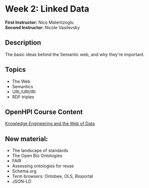 # Week 2: Linked Data

**First Instructor:** Nico Matentzoglu  
**Second Instructor:** Nicole Vasilevsky

## Description
The basic ideas behind the Semantic web, and why they're important.

## Topics
- The Web
- Semantics
- URL/URI/IRI
- RDF triples

## OpenHPI Course Content
[Knowledge Engineering and the Web of Data](https://open.hpi.de/courses/semanticweb2015/items/6RmGZmGabGuqGs8EGHfYBr)

## New material:
- The landscape of standards
- The Open Bio Ontologies
- FAIR
- Assessing ontologies for reuse
- Schema.org
- Term browsers: Ontobee, OLS, Bioportal
- JSON-LD
